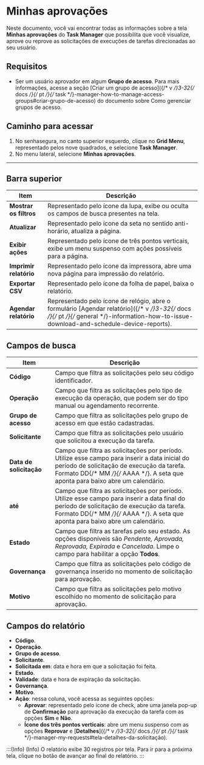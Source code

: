 # Minhas aprovações

Neste documento, você vai encontrar todas as informações sobre a tela **Minhas aprovações** do **Task Manager** que possibilita que você visualize, aprove ou reprove as solicitações de execuções de tarefas direcionadas ao seu usuário.

## Requisitos
* Ser um usuário aprovador em algum **Grupo de acesso**. Para mais informações, acesse a seção [Criar um grupo de acesso]({/* v */}3-32{/* docs */}{/* pt */}{/* task */}-manager-how-to-manage-access-groups#criar-grupo-de-acesso) do documento sobre Como gerenciar grupos de acesso. 



## Caminho para acessar
1. No senhasegura, no canto superior esquerdo, clique no **Grid Menu**, representado pelos nove quadrados, e selecione **Task Manager**.
2. No menu lateral, selecione **Minhas aprovações**. 
---
## Barra superior

| **Item**| **Descrição**|
|----|----|
| **Mostrar os filtros** | Representado pelo ícone da lupa, exibe ou oculta os campos de busca presentes na tela.|
| **Atualizar**| Representado pelo ícone da seta no sentido anti-horário, atualiza a página.|
| **Exibir ações**| Representado pelo ícone de três pontos verticais, exibe um menu suspenso com ações possíveis para a página.|
| **Imprimir relatório** | Representado pelo ícone da impressora, abre uma nova página para impressão do relatório.|
| **Exportar CSV**| Representado pelo ícone da folha de papel, baixa o relatório.|
| **Agendar relatório** | Representado pelo ícone de relógio, abre o formulário [Agendar relatório]({/* v */}3-32{/* docs */}{/* pt */}{/* general */}-information-how-to-issue-download-and-schedule-device-reports).|

## Campos de busca

| **Item**| **Descrição**|
|----|----|
| **Código**| Campo que filtra as solicitações pelo seu código identificador.|
| **Operação**| Campo que filtra as solicitações pelo tipo de execução da operação, que podem ser do tipo manual ou agendamento recorrente.|
| **Grupo de acesso** | Campo que filtra as solicitações pelo grupo de acesso em que estão cadastradas.|
| **Solicitante**| Campo que filtra as solicitações pelo usuário que solicitou a execução da tarefa.|
| **Data de solicitação** | Campo que filtra as solicitações por período. Utilize esse campo para inserir a data inicial do período de solicitação de execução da tarefa. Formato DD{/* MM */}{/* AAAA */}. A seta que aponta para baixo abre um calendário. |
| **até**| Campo que filtra as solicitações por período. Utilize esse campo para inserir a data final do período de solicitação de execução da tarefa. Formato DD{/* MM */}{/* AAAA */}. A seta que aponta para baixo abre um calendário. |
| **Estado**| Campo que filtra as tarefas pelo seu estado. As opções disponíveis são *Pendente, Aprovada, Reprovada, Expirada* e *Cancelada*. Limpe o campo para habilitar a opção **Todos**.|
| **Governança**| Campo que filtra as solicitações pelo código de governança inserido no momento de solicitação para aprovação.|
| **Motivo**| Campo que filtra as solicitações pelo motivo escolhido no momento de solicitação para aprovação.|

## Campos do relatório

- **Código**.
- **Operação**.
- **Grupo de acesso**.
- **Solicitante**.
- **Solicitada em**: data e hora em que a solicitação foi feita.
- **Estado**.
- **Validade**: data e hora de expiração da solicitação.
- **Governança**.
- **Motivo**.
- **Ação**: nessa coluna, você acessa as seguintes opções:
  - **Aprovar**: representado pelo ícone de check, abre uma janela pop-up de **Confirmação** para aprovação da execução da tarefa com as opções **Sim** e **Não**. 
  - **Ícone dos três pontos verticais**: abre um menu suspenso com as opções **Reprovar** e [**Detalhes**]({/* v */}3-32{/* docs */}{/* pt */}{/* task */}-manager-my-requests#tela-detalhes-da-solicitação).

:::(Info) (Info)
O relatório exibe 30 registros por tela. Para ir para a próxima tela, clique no botão de avançar ao final do relatório.
:::
